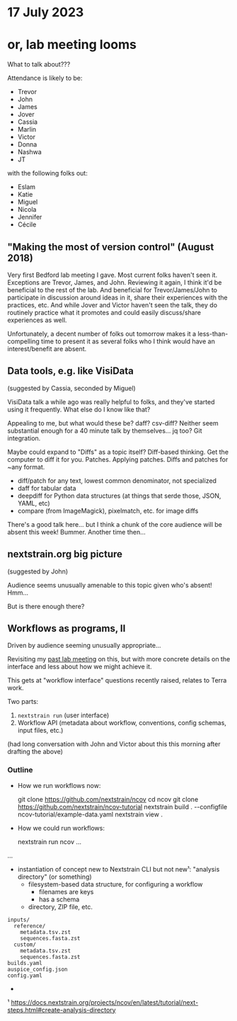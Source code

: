 # 17 July 2023
# or, lab meeting looms

What to talk about???

Attendance is likely to be:

  - Trevor
  - John
  - James
  - Jover
  - Cassia
  - Marlin
  - Victor
  - Donna
  - Nashwa
  - JT

with the following folks out:

  - Eslam
  - Katie
  - Miguel
  - Nicola
  - Jennifer
  - Cécile


## "Making the most of version control" (August 2018)

Very first Bedford lab meeting I gave.  Most current folks haven't seen it.
Exceptions are Trevor, James, and John.  Reviewing it again, I think it'd be
beneficial to the rest of the lab.  And beneficial for Trevor/James/John to
participate in discussion around ideas in it, share their experiences with the
practices, etc.  And while Jover and Victor haven't seen the talk, they do
routinely practice what it promotes and could easily discuss/share experiences
as well.

Unfortunately, a decent number of folks out tomorrow makes it a
less-than-compelling time to present it as several folks who I think would have
an interest/benefit are absent.


## Data tools, e.g. like VisiData

(suggested by Cassia, seconded by Miguel)

VisiData talk a while ago was really helpful to folks, and they've started
using it frequently.  What else do I know like that?

Appealing to me, but what would these be?  daff?  csv-diff?  Neither seem
substantial enough for a 40 minute talk by themselves…  jq too?  Git
integration.

Maybe could expand to "Diffs" as a topic itself?  Diff-based thinking.  Get the
computer to diff it for you.  Patches.  Applying patches.  Diffs and patches
for ~any format.

  - diff/patch for any text, lowest common denominator, not specialized
  - daff for tabular data
  - deepdiff for Python data structures (at things that serde those, JSON, YAML, etc)
  - compare (from ImageMagick), pixelmatch, etc. for image diffs

There's a good talk here… but I think a chunk of the core audience will be
absent this week!  Bummer.  Another time then…


## nextstrain.org big picture

(suggested by John)

Audience seems unusually amenable to this topic given who's absent!  Hmm…

But is there enough there?


## Workflows as programs, II

Driven by audience seeming unusually appropriate…

Revisiting my [past lab meeting][] on this, but with more concrete details on
the interface and less about how we might achieve it.

This gets at "workflow interface" questions recently raised, relates to Terra work.

Two parts:

1. `nextstrain run` (user interface)
2. Workflow API (metadata about workflow, conventions, config schemas, input files, etc.)

(had long conversation with John and Victor about this this morning after drafting the above)

### Outline

- How we run workflows now:

    git clone https://github.com/nextstrain/ncov
    cd ncov
    git clone https://github.com/nextstrain/ncov-tutorial
    nextstrain build . --configfile ncov-tutorial/example-data.yaml
    nextstrain view .

- How we could run workflows:

    nextstrain run ncov …

...

- instantiation of concept new to Nextstrain CLI but not new¹: "analysis directory" (or something)
  - filesystem-based data structure, for configuring a workflow
    - filenames are keys
    - has a schema
  - directory, ZIP file, etc.


```
inputs/
  reference/
    metadata.tsv.zst
    sequences.fasta.zst
  custom/
    metadata.tsv.zst
    sequences.fasta.zst
builds.yaml
auspice_config.json
config.yaml
```

- 


¹ https://docs.nextstrain.org/projects/ncov/en/latest/tutorial/next-steps.html#create-analysis-directory


[past lab meeting]: https://docs.google.com/presentation/d/1R2ctnKmzY7N_8U7ouXWJ4eulUFeDcZxY5-abkm2pcng/edit#slide=id.p
